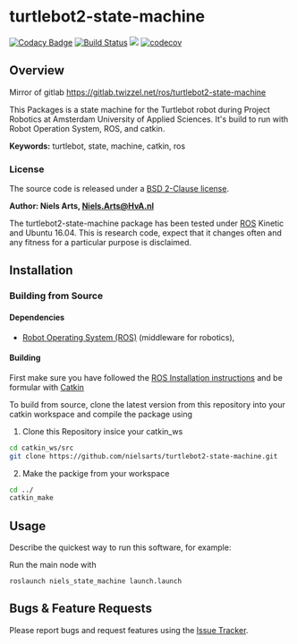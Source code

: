 # turtlebot2-state-machine
[![Codacy Badge](https://api.codacy.com/project/badge/Grade/f306f0049675404d8b73a301582e6c07)](https://app.codacy.com/app/nielsarts/turtlebot2-state-machine?utm_source=github.com&utm_medium=referral&utm_content=nielsarts/turtlebot2-state-machine&utm_campaign=Badge_Grade_Dashboard)
[![Build Status](https://travis-ci.org/nielsarts/turtlebot2-state-machine.svg?branch=master)](https://travis-ci.org/nielsarts/turtlebot2-state-machine)
![](https://img.shields.io/github/license/nielsarts/turtlebot2-state-machine.svg?style=flat)
[![codecov](https://codecov.io/gh/nielsarts/turtlebot2-state-machine/branch/master/graph/badge.svg)](https://codecov.io/gh/nielsarts/turtlebot2-state-machine)

## Overview
Mirror of gitlab https://gitlab.twizzel.net/ros/turtlebot2-state-machine

This Packages is a state machine for the Turtlebot robot during Project Robotics at Amsterdam University of Applied Sciences. It's build to run with Robot Operation System, ROS, and catkin.

**Keywords:** turtlebot, state, machine, catkin, ros

### License

The source code is released under a [BSD 2-Clause license](/LICENSE).

**Author: Niels Arts, Niels.Arts@HvA.nl<br />**

The turtlebot2-state-machine package has been tested under [ROS] Kinetic and Ubuntu 16.04. This is research code, expect that it changes often and any fitness for a particular purpose is disclaimed.


## Installation

### Building from Source

#### Dependencies

- [Robot Operating System (ROS)](http://wiki.ros.org) (middleware for robotics),


#### Building

First make sure you have followed the [ROS Installation instructions](http://wiki.ros.org/ROS/Installation) and be formular with [Catkin](http://wiki.ros.org/catkin)

To build from source, clone the latest version from this repository into your catkin workspace and compile the package using

1. Clone this Repository insice your catkin_ws
```zsh
cd catkin_ws/src
git clone https://github.com/nielsarts/turtlebot2-state-machine.git
```
2. Make the packige from your workspace
```zsh
cd ../
catkin_make
```


## Usage

Describe the quickest way to run this software, for example:

Run the main node with

	roslaunch niels_state_machine launch.launch



## Bugs & Feature Requests

Please report bugs and request features using the [Issue Tracker](https://github.com/nielsarts/turtlebot2-state-machine/issues).


[ROS]: http://www.ros.org
